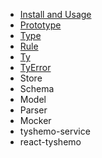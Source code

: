 - [Install and Usage](install-usage.md)
- [Prototype](prototype.md)
- [Type](type.md)
- [Rule](rule.md)
- [Ty](ty.md)
- [TyError](error.md)
- Store
- Schema
- Model
- Parser
- Mocker
- tyshemo-service
- react-tyshemo
